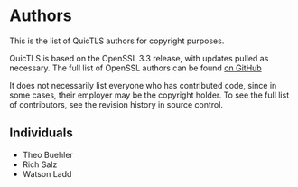 Authors
=======

This is the list of QuicTLS authors for copyright purposes.

QuicTLS is based on the OpenSSL 3.3 release, with updates pulled as
necessary. The full list of OpenSSL authors can be found
[on GitHub](https://github.com/openssl/openssl/blob/master/AUTHORS.md)

It does not necessarily list everyone who has contributed code,
since in some cases, their employer may be the copyright holder.
To see the full list of contributors, see the revision history in
source control.

Individuals
-----------

 * Theo Buehler
 * Rich Salz
 * Watson Ladd
